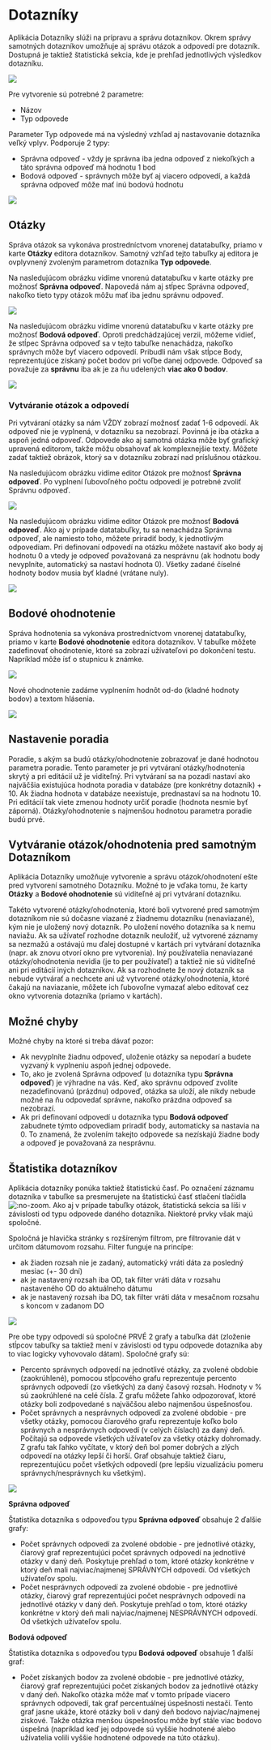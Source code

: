 # Dotazníky

Aplikácia Dotazníky slúži na prípravu a správu dotazníkov. Okrem správy samotných dotazníkov umožňuje aj správu otázok a odpovedí pre dotazník. Dostupná je taktiež štatistická sekcia, kde je prehľad jednotlivých výsledkov dotazníku.

![](quiz-datatable.png)

Pre vytvorenie sú potrebné 2 parametre:

- Názov
- Typ odpovede

Parameter Typ odpovede má na výsledný vzhľad aj nastavovanie dotazníka veľký vplyv. Podporuje 2 typy:

- Správna odpoveď - vždy je správna iba jedna odpoveď z niekoľkých a táto správna odpoveď má hodnotu 1 bod
- Bodová odpoveď - správnych môže byť aj viacero odpovedí, a každá správna odpoveď môže mať inú bodovú hodnotu

![](quiz-editor.png)

## Otázky

Správa otázok sa vykonáva prostredníctvom vnorenej datatabuľky, priamo v karte **Otázky** editora dotazníkov. Samotný vzhľad tejto tabuľky aj editora je ovplyvnený zvoleným parametrom dotazníka **Typ odpovede**.

Na nasledujúcom obrázku vidíme vnorenú datatabuľku v karte otázky pre možnosť **Správna odpoveď**. Napovedá nám aj stĺpec Správna odpoveď, nakoľko tieto typy otázok môžu mať iba jednu správnu odpoveď.

![](quizQuestion-datatable_A.png)

Na nasledujúcom obrázku vidíme vnorenú datatabuľku v karte otázky pre možnosť **Bodová odpoveď**. Oproti predchádzajúcej verzii, môžeme vidieť, že stĺpec Správna odpoveď sa v tejto tabuľke nenachádza, nakoľko správnych môže byť viacero odpovedí. Pribudli nám však stĺpce Body, reprezentujúce získaný počet bodov pri voľbe danej odpovede. Odpoveď sa považuje za **správnu** iba ak je za ňu udelených **viac ako 0 bodov**.

![](quizQuestion-datatable_B.png)

### Vytváranie otázok a odpovedí

Pri vytváraní otázky sa nám VŽDY zobrazí možnosť zadať 1-6 odpovedí. Ak odpoveď nie je vyplnená, v dotazníku sa nezobrazí. Povinná je iba otázka a aspoň jedná odpoveď. Odpovede ako aj samotná otázka môže byť grafický upravená editorom, takže môžu obsahovať ak komplexnejšie texty. Môžete zadať taktiež obrázok, ktorý sa v dotazníku zobrazí nad príslušnou otázkou.

Na nasledujúcom obrázku vidíme editor Otázok pre možnosť **Správna odpoveď**. Po vyplnení ľubovoľného počtu odpovedí je potrebné zvoliť Správnu odpoveď.

![](quizQuestion-editor_A.png)

Na nasledujúcom obrázku vidíme editor Otázok pre možnosť **Bodová odpoveď**. Ako aj v prípade datatabuľky, tu sa nenachádza Správna odpoveď, ale namiesto toho, môžete priradiť body, k jednotlivým odpovediam. Pri definovaní odpovedí na otázku môžete nastaviť ako body aj hodnotu 0 a vtedy je odpoveď považovaná za nesprávnu (ak hodnotu body nevyplníte, automatický sa nastaví hodnota 0). Všetky zadané číselné hodnoty bodov musia byť kladné (vrátane nuly).

![](quizQuestion-editor_B.png)

## Bodové ohodnotenie

Správa hodnotenia sa vykonáva prostredníctvom vnorenej datatabuľky, priamo v karte  **Bodové ohodnotenie** editora dotazníkov. V tabuľke môžete zadefinovať ohodnotenie, ktoré sa zobrazí užívateľovi po dokončení testu. Napríklad môže ísť o stupnicu k známke.

![](quizResults-datatable.png)

Nové ohodnotenie zadáme vyplnením hodnôt od-do (kladné hodnoty bodov) a textom hlásenia.

![](quizResults-editor.png)

## Nastavenie poradia

Poradie, s akým sa budú otázky/ohodnotenie zobrazovať je dané hodnotou parametra poradie. Tento parameter je pri vytváraní otázky/hodnotenia skrytý a pri editácií už je viditeľný. Pri vytváraní sa na pozadí nastaví ako najväčšia existujúca hodnota poradia v databáze (pre konkrétny dotazník) + 10. Ak žiadna hodnota v databáze neexistuje, prednastaví sa na hodnotu 10. Pri editácií tak viete zmenou hodnoty určiť poradie (hodnota nesmie byť záporná). Otázky/ohodnotenie s najmenšou hodnotou parametra poradie budú prvé.

## Vytváranie otázok/ohodnotenia pred samotným Dotazníkom

Aplikácia Dotazníky umožňuje vytvorenie a správu otázok/ohodnotení ešte pred vytvorení samotného Dotazníku. Možné to je vďaka tomu, že karty **Otázky** a  **Bodové ohodnotenie** sú viditeľné aj pri vytváraní dotazníku.

Takéto vytvorené otázky/ohodnotenia, ktoré boli vytvorené pred samotným dotazníkom nie sú dočasne viazané z žiadnemu dotazníku (nenaviazané), kým nie je uložený nový dotazník. Po uložení nového dotazníka sa k nemu naviažu. Ak sa užívateľ rozhodne dotazník neuložiť, už vytvorené záznamy sa  nezmažú a ostávajú mu ďalej dostupné v kartách pri vytváraní dotazníka (napr. ak znovu otvorí okno pre vytvorenia). Iný používatelia nenaviazané otázky/ohodnotenia nevidia (je to per používateľ) a taktiež nie sú viditeľné ani pri editácií iných dotazníkov. Ak sa rozhodnete že nový dotazník sa nebude vytvárať a nechcete ani už vytvorené otázky/ohodnotenia, ktoré čakajú na naviazanie, môžete ich ľubovoľne vymazať alebo editovať cez okno vytvorenia dotazníka (priamo v kartách).

## Možné chyby

Možné chyby na ktoré si treba dávať pozor:

- Ak nevyplníte žiadnu odpoveď, uloženie otázky sa nepodarí a budete vyzvaný k vyplneniu aspoň jednej odpovede.
- To, ako je zvolená Správna odpoveď (u dotazníka typu **Správna odpoveď**) je výhradne na vás. Keď, ako správnu odpoveď zvolíte nezadefinovanú (prázdnu) odpoveď, otázka sa uloží, ale nikdy nebude možné na ňu odpovedať správne, nakoľko prázdna odpoveď sa nezobrazí.
- Ak pri definovaní odpovedí u dotazníka typu **Bodová odpoveď** zabudnete týmto odpovediam priradiť body, automaticky sa nastavia na 0. To znamená, že zvolením takejto odpovede sa nezískajú žiadne body a odpoveď je považovaná za nesprávnu.

## Štatistika dotazníkov

Aplikácia dotazníky ponúka taktiež štatistickú časť. Po označení záznamu dotazníka v tabuľke sa presmerujete na štatistickú časť stlačení tlačidla ![](quizStat-button.png ":no-zoom"). Ako aj v prípade tabuľky otázok, štatistická sekcia sa líši v závislosti od typu odpovede daného dotazníka. Niektoré prvky však majú spoločné.

Spoločná je hlavička stránky s rozšíreným filtrom, pre filtrovanie dát v určitom dátumovom rozsahu. Filter funguje na princípe:

- ak žiaden rozsah nie je zadaný, automatický vráti dáta za posledný mesiac (+- 30 dní)
- ak je nastavený rozsah iba OD, tak filter vráti dáta v rozsahu nastaveného OD do aktuálneho dátumu
- ak je nastavený rozsah iba DO, tak filter vráti dáta v mesačnom rozsahu s koncom v zadanom DO

![](quizStat-header.png)

Pre obe typy odpovedí sú spoločné PRVÉ 2 grafy a tabuľka dát (zloženie stĺpcov tabuľky sa taktiež mení v závislosti od typu odpovede dotazníka aby to viac logicky vyhovovalo dátam). Spoločné grafy sú:

- Percento správnych odpovedí na jednotlivé otázky, za zvolené obdobie (zaokrúhlené), pomocou stĺpcového grafu reprezentuje percento správnych odpovedí (zo všetkých) za daný časový rozsah. Hodnoty v % sú zaokrúhlené na celé čísla. Z grafu môžete ľahko odpozorovať, ktoré otázky boli zodpovedané s najväčšou alebo najmenšou úspešnosťou.
- Počet správnych a nesprávnych odpovedí za zvolené obdobie - pre všetky otázky, pomocou čiarového grafu reprezentuje koľko bolo správnych a nesprávnych odpovedí (v celých číslach) za daný deň. Počítajú sa odpovede všetkých užívateľov za všetky otázky dohromady. Z grafu tak ľahko vyčítate, v ktorý deň bol pomer dobrých a zlých odpovedí na otázky lepší či horší. Graf obsahuje taktiež čiaru, reprezentujúcu počet všetkých odpovedí (pre lepšiu vizualizáciu pomeru správnych/nesprávnych ku všetkým).

![](quizStat.png)

**Správna odpoveď**

Štatistika dotazníka s odpoveďou typu **Správna odpoveď** obsahuje 2 ďalšie grafy:

- Počet správnych odpovedí za zvolené obdobie - pre jednotlivé otázky, čiarový graf reprezentujúci počet správnych odpovedí na jednotlivé otázky v daný deň. Poskytuje prehľad o tom, ktoré otázky konkrétne v ktorý deň mali najviac/najmenej SPRÁVNYCH odpovedí. Od všetkých užívateľov spolu.
- Počet nesprávnych  odpovedí za zvolené obdobie - pre jednotlivé otázky, čiarový graf reprezentujúci počet nesprávnych odpovedí na jednotlivé otázky v daný deň. Poskytuje prehľad o tom, ktoré otázky konkrétne v ktorý deň mali najviac/najmenej NESPRÁVNYCH odpovedí. Od všetkých užívateľov spolu.

**Bodová odpoveď**

Štatistika dotazníka s odpoveďou typu **Bodová odpoveď** obsahuje 1 ďalší graf:

- Počet získaných bodov za zvolené obdobie - pre jednotlivé otázky,  čiarový graf reprezentujúci počet získaných bodov za jednotlivé otázky v daný deň. Nakoľko otázka môže mať v tomto prípade viacero správnych odpovedí, tak graf percentuálnej úspešnosti nestačí. Tento graf jasne ukáže, ktoré otázky boli v daný deň bodovo najviac/najmenej ziskové. Takže otázka menšou úspešnosťou môže byť stále viac bodovo úspešná (napríklad keď jej odpovede sú vyššie hodnotené alebo užívatelia volili vyššie hodnotené odpovede na túto otázku).